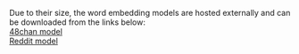 Due to their size, the word embedding models are hosted externally and can be downloaded from the links below:  
                [48chan model](https://www.textgain.com/projects/gsoc2019_hatespeech/48chan_cbow_150_5_withsw_5_0_5_v1.zip)    
                [Reddit model](https://www.textgain.com/projects/gsoc2019_hatespeech/reddit_cbow_150_5_withsw_5_0_5_v1.zip)
  

